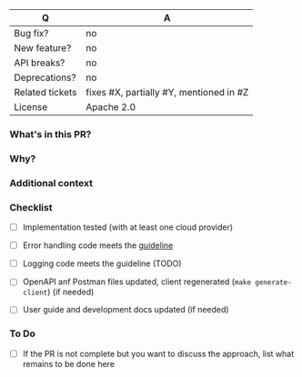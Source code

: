 | Q               | A
| --------------- | ---
| Bug fix?        | no|yes
| New feature?    | no|yes
| API breaks?     | no|yes
| Deprecations?   | no|yes
| Related tickets | fixes #X, partially #Y, mentioned in #Z
| License         | Apache 2.0


### What's in this PR?
<!-- Explain the contents of the PR. Give an overview about the implementation, which decisions were made and why. -->


### Why?
<!-- Which problem does the PR fix? (remove this section if you linked an issue above) -->


### Additional context
<!-- Additional information we should know about (eg. edge cases, steps you followed to test the implementation) (remove this section if you don't need it) -->


### Checklist

- [ ] Implementation tested (with at least one cloud provider)
- [ ] Error handling code meets the [guideline](https://github.com/banzaicloud/pipeline/blob/master/docs/error-handling-guide.md)
- [ ] Logging code meets the guideline (TODO)
- [ ] OpenAPI anf Postman files updated, client regenerated (`make generate-client`) (if needed)
- [ ] User guide and development docs updated (if needed)


### To Do
<!-- (remove this section if you don't need it) -->
- [ ] If the PR is not complete but you want to discuss the approach, list what remains to be done here
